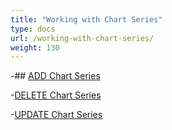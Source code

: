 ```yaml
---
title: "Working with Chart Series"
type: docs
url: /working-with-chart-series/
weight: 130
---
```

-## [ADD Chart Series](/add-chart-series)

-[DELETE Chart Series](/delete-chart-series)

-[UPDATE Chart Series](/update-chart-series)
